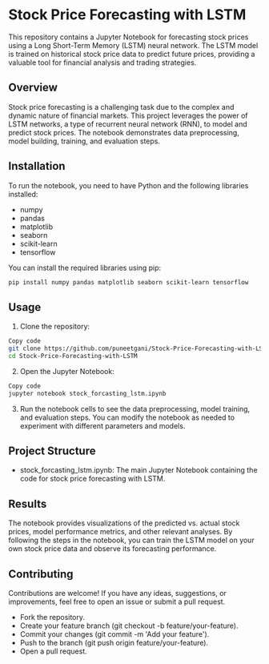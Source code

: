 # Stock Price Forecasting with LSTM

This repository contains a Jupyter Notebook for forecasting stock prices using a Long Short-Term Memory (LSTM) neural network. The LSTM model is trained on historical stock price data to predict future prices, providing a valuable tool for financial analysis and trading strategies.

## Overview

Stock price forecasting is a challenging task due to the complex and dynamic nature of financial markets. This project leverages the power of LSTM networks, a type of recurrent neural network (RNN), to model and predict stock prices. The notebook demonstrates data preprocessing, model building, training, and evaluation steps.

## Installation

To run the notebook, you need to have Python and the following libraries installed:

- numpy
- pandas
- matplotlib
- seaborn
- scikit-learn
- tensorflow

You can install the required libraries using pip:

```sh
pip install numpy pandas matplotlib seaborn scikit-learn tensorflow
```

## Usage
1. Clone the repository:
```sh
Copy code
git clone https://github.com/puneetgani/Stock-Price-Forecasting-with-LSTM.git
cd Stock-Price-Forecasting-with-LSTM
```
2. Open the Jupyter Notebook:
```sh
Copy code
jupyter notebook stock_forcasting_lstm.ipynb
```
3. Run the notebook cells to see the data preprocessing, model training, and evaluation steps. You can modify the notebook as needed to experiment with different parameters and models.

## Project Structure
- stock_forcasting_lstm.ipynb: The main Jupyter Notebook containing the code for stock price forecasting with LSTM.

## Results
The notebook provides visualizations of the predicted vs. actual stock prices, model performance metrics, and other relevant analyses. By following the steps in the notebook, you can train the LSTM model on your own stock price data and observe its forecasting performance.

## Contributing
Contributions are welcome! If you have any ideas, suggestions, or improvements, feel free to open an issue or submit a pull request.
- Fork the repository.
- Create your feature branch (git checkout -b feature/your-feature).
- Commit your changes (git commit -m 'Add your feature').
- Push to the branch (git push origin feature/your-feature).
- Open a pull request.